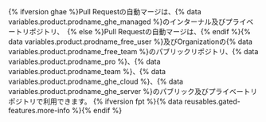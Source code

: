{% ifversion ghae %}Pull Requestの自動マージは、{% data variables.product.prodname_ghe_managed %}のインターナル及びプライベートリポジトリ、　{% else %}Pull Requestの自動マージは、{% endif %}{% data variables.product.prodname_free_user %}及びOrganizationの{% data variables.product.prodname_free_team %}のパブリックリポジトリ、{% data variables.product.prodname_pro %}、{% data variables.product.prodname_team %}、{% data variables.product.prodname_ghe_cloud %}、{% data variables.product.prodname_ghe_server %}のパブリック及びプライベートリポジトリで利用できます。 {% ifversion fpt %}{% data reusables.gated-features.more-info %}{% endif %}

